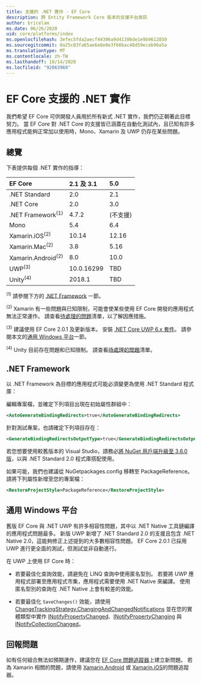 ```yaml
---
title: 支援的 .NET 實作 - EF Core
description: 跨 Entity Framework Core 版本的支援平台資訊
author: bricelam
ms.date: 06/26/2020
uid: core/platforms/index
ms.openlocfilehash: 3efec5fda2aecf44306a9d41386de1e9b9612850
ms.sourcegitcommit: 0a25c03fa65ae6e0e0e3f66bac48d59eceb96a5a
ms.translationtype: MT
ms.contentlocale: zh-TW
ms.lasthandoff: 10/14/2020
ms.locfileid: "92063968"
---
```

# <a name="net-implementations-supported-by-ef-core"></a>EF Core 支援的 .NET 實作

我們希望 EF Core 可供開發人員用於所有新式 .NET 實作，我們仍正朝著此目標努力。 當 EF Core 對 .NET Core 的支援皆已涵蓋在自動化測試內，且已知有許多應用程式能夠正常加以使用時，Mono、Xamarin 及 UWP 仍存在某些問題。

## <a name="overview"></a>總覽

下表提供每個 .NET 實作的指導：

| EF Core                       | 2.1 及 3.1 | 5.0             |
|:------------------------------|:------------|:----------------|
| .NET Standard                 | 2.0         | 2.1             |
| .NET Core                     | 2.0         | 3.0             |
| .NET Framework<sup>(1)</sup>  | 4.7.2       | (不支援) |
| Mono                          | 5.4         | 6.4             |
| Xamarin.iOS<sup>(2)</sup>     | 10.14       | 12.16           |
| Xamarin.Mac<sup>(2)</sup>     | 3.8         | 5.16            |
| Xamarin.Android<sup>(2)</sup> | 8.0         | 10.0            |
| UWP<sup>(3)</sup>             | 10.0.16299  | TBD             |
| Unity<sup>(4)</sup>           | 2018.1      | TBD             |

<sup>(1)</sup> 請參閱下方的 [.NET Framework](#net-framework) 一節。

<sup>(2)</sup> Xamarin 有一些問題與已知限制，可能會使某些使用 EF Core 開發的應用程式無法正常運作。 請查看[待處理的問題](https://github.com/aspnet/entityframeworkCore/issues?q=is%3Aopen+is%3Aissue+label%3Aarea-xamarin)清單，以了解因應措施。

<sup>(3)</sup> 建議使用 EF Core 2.0.1 及更新版本。 安裝 [.NET Core UWP 6.x 套件](https://www.nuget.org/packages/Microsoft.NETCore.UniversalWindowsPlatform/)。 請參閱本文的[通用 Windows 平台](#universal-windows-platform)一節。

<sup>(4)</sup> Unity 目前存在問題和已知限制。 請查看[待處理的問題](https://github.com/aspnet/entityframeworkCore/issues?q=is%3Aopen+is%3Aissue+label%3Aarea-unity)清單。

## <a name="net-framework"></a>.NET Framework

以 .NET Framework 為目標的應用程式可能必須變更為使用 .NET Standard 程式庫：

編輯專案檔，並確定下列項目出現在初始屬性群組中：

```xml
<AutoGenerateBindingRedirects>true</AutoGenerateBindingRedirects>
```

針對測試專案，也請確定下列項目存在：

```xml
<GenerateBindingRedirectsOutputType>true</GenerateBindingRedirectsOutputType>
```

若您想要使用較舊版本的 Visual Studio，請務必[將 NuGet 用戶端升級至 3.6.0 版](https://www.nuget.org/downloads)，以與 .NET Standard 2.0 程式庫搭配使用。

如果可能，我們也建議從 NuGetpackages.config 移轉至 PackageReference。 請將下列屬性新增至您的專案檔：

```xml
<RestoreProjectStyle>PackageReference</RestoreProjectStyle>
```

## <a name="universal-windows-platform"></a>通用 Windows 平台

舊版 EF Core 與 .NET UWP 有許多相容性問題，其中以 .NET Native 工具鏈編譯的應用程式問題最多。 新版 UWP 新增了 .NET Standard 2.0 的支援且包含 .NET Native 2.0，這能夠修正上述提到的大多數相容性問題。 EF Core 2.0.1 已採用 UWP 進行更全面的測試，但測試並非自動進行。

在 UWP 上使用 EF Core 時：

* 若要最佳化查詢效能，請避免在 LINQ 查詢中使用匿名型別。 若要將 UWP 應用程式部署至應用程式市集，應用程式需要使用 .NET Native 來編譯。 使用匿名型別的查詢在 .NET Native 上會有較差的效能。

* 若要最佳化 `SaveChanges()` 效能，請使用 [ChangeTrackingStrategy.ChangingAndChangedNotifications](/dotnet/api/microsoft.entityframeworkcore.changetrackingstrategy) 並在您的實體類型中實作 [INotifyPropertyChanged](https://msdn.microsoft.com/library/system.componentmodel.inotifypropertychanged.aspx)、[INotifyPropertyChanging](https://msdn.microsoft.com/library/system.componentmodel.inotifypropertychanging.aspx) 與 [INotifyCollectionChanged](https://msdn.microsoft.com/library/system.collections.specialized.inotifycollectionchanged.aspx)。

## <a name="report-issues"></a>回報問題

如有任何組合無法如預期運作，建議您在 [EF Core 問題追蹤器](https://github.com/aspnet/entityframeworkcore/issues/new)上建立新問題。 若為 Xamarin 相關的問題，請使用 [Xamarin.Android](https://github.com/xamarin/xamarin-android/issues/new) 或 [Xamarin.iOS](https://github.com/xamarin/xamarin-macios/issues/new)的問題追蹤器。
